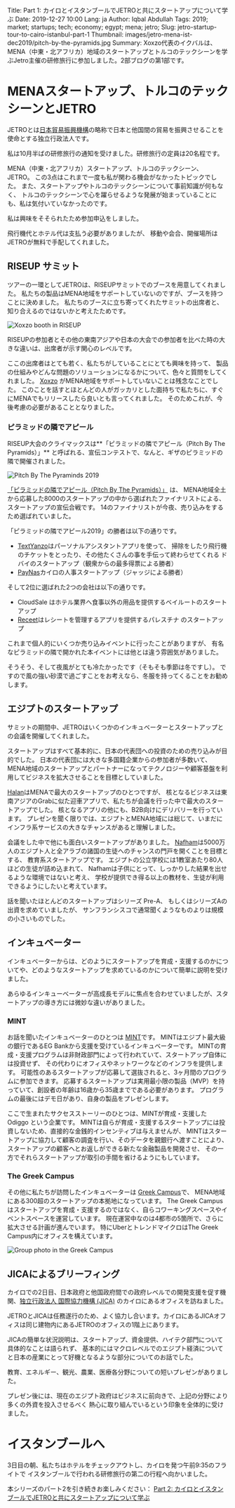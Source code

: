 Title: Part 1: カイロとイスタンブールでJETROと共にスタートアップについて学ぶ
Date: 2019-12-27 10:00
Lang: ja
Author: Iqbal Abdullah
Tags: 2019; market; startups; tech; economy; egypt; mena; jetro;
Slug: jetro-startup-tour-to-cairo-istanbul-part-1
Thumbnail: images/jetro-mena-ist-dec2019/pitch-by-the-pyramids.jpg
Summary: Xoxzo代表のイクバルは、MENA（中東・北アフリカ）地域のスタートアップとトルコのテックシーンを学ぶJetro主催の研修旅行に参加しました。2部ブログの第1部です。

# MENAスタートアップ、トルコのテックシーンとJETRO

JETROとは[日本貿易振興機構](https://www.jetro.go.jp/)の略称で日本と他国間の貿易を振興させることを使命とする独立行政法人です。

私は10月半ばの研修旅行の通知を受けました。研修旅行の定員は20名程です。

MENA（中東・北アフリカ）スタートアップ、トルコのテックシーン、JETRO。
この3点はこれまで一度も私が関わる機会がなかったトピックでした。
また、スタートアップやトルコのテックシーンについて事前知識が何もなく、
トルコのテックシーンで心を躍らせるような発展が始まっていることにも、私は気付いていなかったのです。

私は興味をそそられたため参加申込をしました。

飛行機代とホテル代は支払う必要がありましたが、
移動や会合、開催場所はJETROが無料で手配してくれました。


## RISEUP サミット

ツアーの一環としてJETROは、RISEUPサミットでのブースを用意してくれました。
私たちの製品はMENA地域をサポートしていないのですが、ブースを持つことに決めました。
私たちのブースに立ち寄ってくれたサミットの出席者と、知り合えるのではないかと考えたためです。

![Xoxzo booth in RISEUP](/images/jetro-mena-ist-dec2019/riseupsummit-booth.jpg)

RISEUPの参加者とその他の東南アジアや日本の大会での参加者を比べた時の大きな違いは、出席者が示す関心のレベルです。

ここの出席者はとても若く、私たちがしていることにとても興味を持って、
製品の仕組みやどんな問題のソリューションになるかについて、色々と質問をしてくれました。
[Xoxzo](https://www.xoxzo.com/ja/) がMENA地域をサポートしていないことは残念なことでした。
このことを話すとほとんどの人がガッカリとした面持ちで私たちに、すぐにMENAでもリリースしたら良いとも言ってくれました。
そのためこれが、今後考慮の必要があることとなりました。


### ピラミッドの隣でアピール

RISEUP大会のクライマックスは**「ピラミッドの隣でアピール（Pitch By The Pyramids）」**
と呼ばれる、宣伝コンテストで、なんと、ギザのピラミッドの隣で開催されました。

![Pitch By The Pyraminds 2019](/images/jetro-mena-ist-dec2019/pitch-by-the-pyramids.jpg)

[「ピラミッドの隣でアピール（Pitch By The Pyramids）」](https://riseup.co/pitchbythepyramids/) は、
MENA地域全土から応募した8000のスタートアップの中から選ばれたファイナリストによる、スタートアップの宣伝合戦です。
14のファイナリストが今夜、売り込みをするため選ばれていました。

「ピラミッドの隣でアピール2019」の勝者は以下の通りです。

- [TextYanzo](https://www.textyanzo.com/)はパーソナルアシスタントアプリを使って、
掃除をしたり飛行機のチケットをとったり、その他たくさんの事を手伝って終わらせてくれる
ドバイのスタートアップ（観衆からの最多得票による勝者）
- [PayNas](https://www.paynas.com/)カイロの人事スタートアップ（ジャッジによる勝者）

そして2位に選ばれた2つの会社は以下の通りです。

- CloudSale はホテル業界へ食事以外の用品を提供するベイルートのスタートアップ
- [Receet](https://getreceet.com/)はレシートを管理するアプリを提供するパレスチナ のスタートアップ

これまで個人的にいくつか売り込みイベントに行ったことがありますが、
有名なピラミッドの隣で開かれた本イベントには他とは違う雰囲気がありました。

そうそう、そして夜風がとても冷たかったです（そもそも季節は冬ですし）。
ですので風の強い砂漠で過ごすことをお考えなら、冬服を持ってくることをお勧めします。


## エジプトのスタートアップ

サミットの期間中、JETROはいくつかのインキュベーターとスタートアップとの会議を開催してくれました。

スタートアップはすべて基本的に、日本の代表団への投資のための売り込みが目的でした。
日本の代表団には大きな多国籍企業からの参加者が多数いて、
MENA地域のスタートアップとパートナーになってテクノロジーや顧客基盤を利用してビジネスを拡大させることを目標としていました。

[Halan](https://www.halan.com/)はMENAで最大のスタートアップのひとつですが、
核となるビジネスは東南アジアのGrabに似た迎車アプリで、私たちが会議を行った中で最大のスタートアップでした。
核となるアプリの他にも、B2B向けにデリバリーを行っています。
プレゼンを聞く限りでは、エジプトとMENA地域には総じて、いまだにインフラ系サービスの大きなチャンスがあると理解しました。

会議をした中で他にも面白いスタートアップがありました。
[Nafham](https://www.nafham.com/)は5000万人のエジプト人と全アラブの諸国の生徒へのチャンスの門戸を開くことを目標とする、
教育系スタートアップです。
エジプトの公立学校には1教室あたり80人ほどの生徒が詰め込まれて、
Nafhamは子供にとって、しっかりした結果を出せるような環境ではないと考え、
学校が提供でき得る以上の教材を、生徒が利用できるようにしたいと考えています。

話を聞いたほとんどのスタートアップはシリーズ Pre-A、
もしくはシリーズAの出資を求めていましたが、
サンフランシスコで通常聞くようなものよりは規模の小さいものでした。

## インキュベーター

インキュベーターからは、どのようにスタートアップを育成・支援するのかについてや、どのようなスタートアップを求めているのかについて簡単に説明を受けました。

あらゆるインキューベーターが高成長モデルに焦点を合わせていましたが、スタートアップの導き方には微妙な違いがありました。


### MINT

お話を聞いたインキュベーターのひとつは [MINT](https://mint.eg-bank.com/Home/Incubator/Incubator)です。
MINTはエジプト最大級の銀行であるEG Bankから支援を受けているインキュベーターです。
MINTの育成・支援プログラムは非財政部門によって行われていて、スタートアップ自体には投資せず、
その代わりにオフィスやネットワークなどのインフラを提供します。
可能性のあるスタートアップが応募して選抜されると、3ヶ月間のプログラムに参加できます。
応募するスタートアップは実用最小限の製品（MVP）を持っていて、創設者の年齢は16歳から35歳までである必要があります。
プログラムの最後にはデモ日があり、自身の製品をプレゼンします。

ここで生まれたサクセスストーリーのひとつは、MINTが育成・支援した Odiggo
という企業です。
MINTは自らが育成・支援するスタートアップには投資しないため、直接的な金銭的インセンティブは与えませんが、
MINTはスタートアップに協力して顧客の調査を行い、そのデータを親銀行へ渡すことにより、
スタートアップの顧客へとお返しができる新たな金融製品を開発させ、
その一方でそれらスタートアップが取引の手間を省けるようにもしています。


### The Greek Campus

その他に私たちが訪問したインキュベーターは [Greek Campus](https://thegreekcampus.com/#home)で、
MENA地域にある300超のスタートアップの本拠地になっています。
The Greek Campusはスタートアップを育成・支援するのではなく、自らコワーキングスペースやイベントスペースを運営しています。
現在運営中なのは4都市の5箇所で、さらに拡大させる計画が進んでいます。
特にUberとトレンドマイクロはThe Greek Campus内にオフィスを構えています。

![Group photo in the Greek Campus](/images/jetro-mena-ist-dec2019/greek-campus-group-photo.jpg)


## JICAによるブリーフィング

カイロでの2日目、日本政府と他国政府間での政府レベルでの開発支援を促す機関、[独立行政法人 国際協力機構 (JICA)](https://www.jica.go.jp/index.html) のカイロにあるオフィスを訪ねました。

JETROとJICAは任務遂行のため、よく協力し合います。カイロにあるJICAオフィスは同じ建物内にあるJETROのオフィスの1階上にあります。

JICAの簡単な状況説明は、スタートアップ、資金提供、ハイテク部門について具体的なことは語られず、
基本的にはマクロレベルでのエジプト経済についてと日本の産業にとって好機となるような部分についてのお話でした。

教育、エネルギー、観光、農業、医療各分野についての短いプレゼンがありました。

プレゼン後には、現在のエジプト政府はビジネスに前向きで、上記の分野により多くの外資を投入させるべく
熱心に取り組んでいるという印象を全体的に受けました。


# イスタンブールへ
3日目の朝、私たちはホテルをチェックアウトし、カイロを発つ午前9:35のフライトで
イスタンブールで行われる研修旅行の第二の行程へ向かいました。

本シリーズのパート2を引き続きお楽しみください： [Part 2: カイロとイスタンブールでJETROと共にスタートアップについて学ぶ]({filename}/Business/jetro-mena-istanbul-dec-2019-part-2-ja.md)
